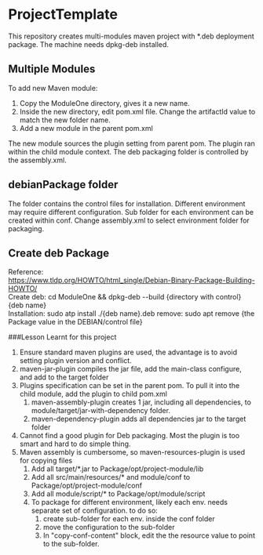 # ProjectTemplate
This repository creates multi-modules maven project with *.deb deployment package.
The machine needs dpkg-deb installed.

## Multiple Modules
To add new Maven module:  
1. Copy the ModuleOne directory, gives it a new name.  
1. Inside the new directory, edit pom.xml file. Change the artifactId value to match the new folder name.  
1. Add a new module in the parent pom.xml 

The new module sources the plugin setting from parent pom.  The plugin ran within the child module context.
The deb packaging folder is controlled by the assembly.xml.

## debianPackage folder
The folder contains the control files for installation. 
Different environment may require different configuration.  Sub folder for each environment can be created within conf.
Change assembly.xml to select environment folder for packaging. 


## Create deb Package
Reference:  
https://www.tldp.org/HOWTO/html_single/Debian-Binary-Package-Building-HOWTO/  
Create deb: cd ModuleOne && dpkg-deb --build {directory with control} {deb name}  
Installation:  sudo atp install ./{deb name}.deb
remove: sudo apt remove {the Package value in the DEBIAN/control file}




###Lesson Learnt for this project
1. Ensure standard maven plugins are used, the advantage is to avoid setting plugin version and conflict.
1. maven-jar-plugin compiles the jar file, add the main-class configure, and add to the target folder
1. Plugins specification can be set in the parent pom. To pull it into the child module, add the plugin to child pom.xml
    1. maven-assembly-plugin creates 1 jar, including all dependencies, to module/target/jar-with-dependency folder.
    1. maven-dependency-plugin adds all dependencies jar to the target folder
1. Cannot find a good plugin for Deb packaging.  Most the plugin is too smart and hard to do simple thing.
1. Maven assembly is cumbersome, so maven-resources-plugin is used for copying files
    1. Add all target/*.jar to Package/opt/project-module/lib
    1. Add all src/main/resources/* and module/conf to Package/opt/project-module/conf
    1. Add all module/script/* to Package/opt/module/script
    1. To package for different environment, likely each env. needs separate set of configuration. to do so:
        1. create sub-folder for each env. inside the conf folder
        1. move the configuration to the sub-folder
        1. In "copy-conf-content" block, edit the the resource value to point to the sub-folder.
    
    